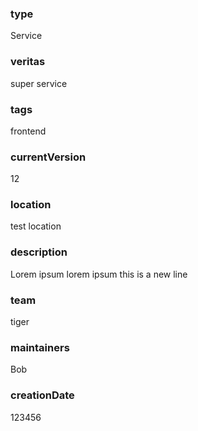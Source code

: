 ### type
Service

### veritas
super service

### tags
frontend

### currentVersion
12

### location
test location

### description
Lorem ipsum lorem ipsum
this is a new line

### team
tiger


### maintainers
Bob

### creationDate
123456








